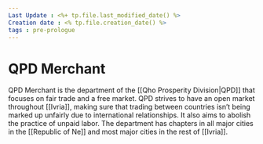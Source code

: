 ```yaml
---
Last Update : <%+ tp.file.last_modified_date() %>
Creation date : <% tp.file.creation_date() %>
tags : pre-prologue
---
```


# QPD Merchant

QPD Merchant is the department of the [[Qho Prosperity Division|QPD]] that focuses on fair trade and a free market. QPD strives to have an open market throughout [[Ivria]], making sure that trading between countries isn’t being marked up unfairly due to international relationships. It also aims to abolish the practice of unpaid labor.
The department has chapters in all major cities in the [[Republic of Ne]] and most major cities in the rest of [[Ivria]].